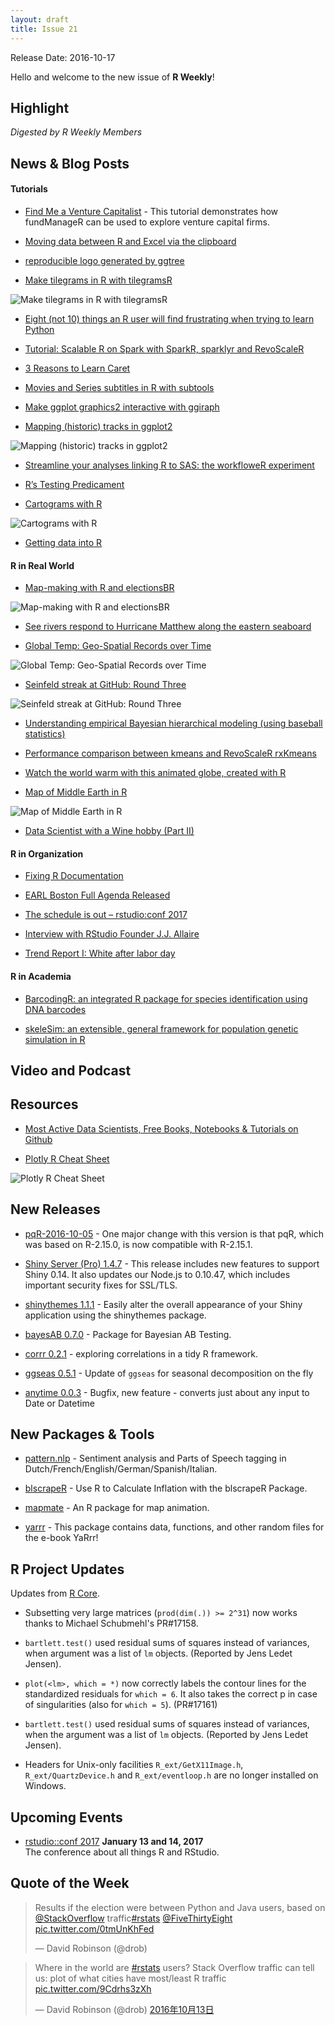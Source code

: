 ```yaml
---
layout: draft
title: Issue 21
---
```


Release Date: 2016-10-17

Hello and welcome to the new issue of **R Weekly**!

## Highlight

*Digested by R Weekly Members*


## News & Blog Posts

#### Tutorials

+ [Find Me a Venture Capitalist](http://asbcllc.com/r_packages/fundManageR/tutorials/2016/find_me_a_vc/index.html) - This tutorial demonstrates how fundManageR can be used to explore venture capital firms. 

+ [Moving data between R and Excel via the clipboard](http://www.johndcook.com/blog/r_excel_clipboard/)

+ [reproducible logo generated by ggtree](https://guangchuangyu.github.io/2016/10/reproducible-logo-generated-by-ggtree)


+ [Make tilegrams in R with tilegramsR](http://blog.revolutionanalytics.com/2016/10/tilegrams-in-r.html)

![Make tilegrams in R with tilegramsR](https://revolution-computing.typepad.com/.a/6a010534b1db25970b01b7c89fa586970b-800wi)


+ [Eight (not 10) things an R user will find frustrating when trying to learn Python](http://www.mango-solutions.com/wp/2016/10/eight-not-10-things-an-r-user-will-find-frustrating-when-trying-to-learn-python/)

+ [Tutorial: Scalable R on Spark with SparkR, sparklyr and RevoScaleR](http://blog.revolutionanalytics.com/2016/10/tutorial-scalable-r-on-spark.html)

+ [3 Reasons to Learn Caret](http://www.datacamp.com/community/blog/3-reasons-to-learn-caret)

+ [Movies and Series subtitles in R with subtools](http://www.pieceofk.fr/?p=437)

+ [Make ggplot graphics2 interactive with ggiraph](http://blog.revolutionanalytics.com/2016/10/make-ggplot-graphics2-interactive-with-ggiraph.html)

+ [Mapping (historic) tracks in ggplot2](spatial.ly/2016/10/mapping-historic-tracks-ggplot2/)

![Mapping (historic) tracks in ggplot2](https://i2.wp.com/spatial.ly/wp-content/uploads/2012/03/Spain_shipping.png)

+ [Streamline your analyses linking R to SAS: the workfloweR experiment](http://datascienceplus.com/streamline-your-analyses-linking-r-to-sas/)

+ [R’s Testing Predicament](http://www.mango-solutions.com/wp/2016/10/rs-testing-predicament/)

+ [Cartograms with R](http://staff.math.su.se/hoehle/blog/2016/10/10/cartograms.html)

![Cartograms with R](https://cdn.rawgit.com/hoehleatsu/hoehleatsu.github.io/b11a59c0cbb092af0831162dc4e94413070702d0/figure/source/2016-10-10-cartograms/CARTOGRAM-1.png)

+ [Getting data into R](http://garthtarr.com/getting-data-into-r/)

#### R in Real World

+ [Map-making with R and electionsBR](http://robertmyles.github.io/ElectionsBR.html)

![Map-making with R and electionsBR](https://i.imgur.com/jXKjZgG.jpg)

+ [See rivers respond to Hurricane Matthew along the eastern seaboard](https://owi.usgs.gov/vizlab/hurricane-matthew/)

+ [Global Temp: Geo-Spatial Records over Time](http://data-steve.github.io/glob-temp-data-pt1/)

![Global Temp: Geo-Spatial Records over Time](https://i1.wp.com/data-steve.github.io/images/animated.gif?w=456)


+ [Seinfeld streak at GitHub: Round Three](http://dirk.eddelbuettel.com/blog/2016/10/12#github_oct2015_oct2016)

![Seinfeld streak at GitHub: Round Three](https://i0.wp.com/dirk.eddelbuettel.com/images/github_oct2015_oct2016.png?w=456)

+ [Understanding empirical Bayesian hierarchical modeling (using baseball statistics)](http://varianceexplained.org/r/hierarchical_bayes_baseball/)

+ [Performance comparison between kmeans and RevoScaleR rxKmeans](https://tomaztsql.wordpress.com/2016/10/12/performance-comparison-between-kmeans-and-revoscaler-rxkmeans/)

+ [Watch the world warm with this animated globe, created with R](http://blog.revolutionanalytics.com/2016/10/warming-globe.html)

+ [Map of Middle Earth in R](http://www.r-chart.com/2016/10/map-of-middle-earth-map-above-was.html)

![Map of Middle Earth in R](https://i1.wp.com/1.bp.blogspot.com/-85YO4d4YRQw/V_mL3ybVORI/AAAAAAAAAyE/O4-wO0Kvmig7mkOShlUbD5PxbENs4O28ACLcB/s640/middle_earth.png?resize=456%2C410&ssl=1)

+ [Data Scientist with a Wine hobby (Part II)](http://blog.eighty20.co.za//package%20exploration/2016/10/09/Google-api/)

#### R in Organization

+ [Fixing R Documentation](http://www.datacamp.com/community/blog/fixing-r-documentation)

+ [EARL Boston Full Agenda Released](http://www.mango-solutions.com/wp/2016/10/earl-boston-full-agenda-released/)

+ [The schedule is out – rstudio:conf 2017 ](https://blog.rstudio.org/2016/10/13/the-schedule-is-out-rstudioconf-2017/)

+ [Interview with RStudio Founder J.J. Allaire ](https://www.rstudio.com/2016/10/12/interview-with-j-j-allaire/)

+ [Trend Report I: White after labor day](http://multithreaded.stitchfix.com/blog/2016/10/11/white-after-labor-day/)


#### R in Academia

+ [BarcodingR: an integrated R package for species identification using DNA barcodes](http://onlinelibrary.wiley.com/wol1/doi/10.1111/2041-210X.12682/abstract)

+ [skeleSim: an extensible, general framework for population genetic simulation in R](http://onlinelibrary.wiley.com/doi/10.1111/1755-0998.12607/abstract)

## Video and Podcast



## Resources

+ [Most Active Data Scientists, Free Books, Notebooks & Tutorials on Github](https://www.analyticsvidhya.com/blog/2016/09/most-active-data-scientists-free-books-notebooks-tutorials-on-github/?utm_content=buffer9e25a&utm_medium=social&utm_source=twitter.com&utm_campaign=buffer)

+ [Plotly R Cheat Sheet](https://images.plot.ly/plotly-documentation/images/r_cheat_sheet.pdf)

![Plotly R Cheat Sheet](https://pbs.twimg.com/media/Cuuu_XQXgAAltS-.jpg)

## New Releases

+ [pqR-2016-10-05](https://radfordneal.wordpress.com/2016/10/08/new-release-of-pqr-faster-and-now-compatible-with-r-2-15-1/) - One major change with this version is that pqR, which was based on R-2.15.0, is now compatible with R-2.15.1.

+ [Shiny Server (Pro) 1.4.7](https://blog.rstudio.org/2016/10/14/shiny-server-pro-1-4-7/) - This release includes new features to support Shiny 0.14. It also updates our Node.js to 0.10.47, which includes important security fixes for SSL/TLS.

+ [shinythemes 1.1.1](https://blog.rstudio.org/2016/10/13/shinythemes-1-1-1/) - Easily alter the overall appearance of your Shiny application using the shinythemes package.

+ [bayesAB 0.7.0](http://fportman.com/blog/bayesab-0-dot-7-0-plus-a-primer-on-priors/) - Package for Bayesian AB Testing.

+ [corrr 0.2.1](http://drsimonj.svbtle.com/corrr-021-now-on-cran) - exploring correlations in a tidy R framework.

+ [ggseas 0.5.1](http://ellisp.github.io/blog/2016/10/12/ggsdc-rents) - Update of `ggseas` for seasonal decomposition on the fly

+ [anytime 0.0.3](http://dirk.eddelbuettel.com/blog/2016/10/14/#anytime_0.0.3) - Bugfix, new feature - converts just about any input to Date or Datetime

## New Packages & Tools

+ [pattern.nlp](http://www.bnosac.be/index.php/blog/60-sentiment-analysis-and-parts-of-speech-tagging-in-dutch-french-english-german-spanish-italian) - Sentiment analysis and Parts of Speech tagging in Dutch/French/English/German/Spanish/Italian.

+ [blscrapeR](https://www.datascienceriot.com/use-r-to-calculate-inflation-with-the-blscraper-package/kris/) - Use R to Calculate Inflation with the blscrapeR Package.

+ [mapmate](https://blog.snap.uaf.edu/2016/10/10/animate-maps-with-mapmate-r-package-for-map-and-globe-based-still-image-sequences/) - An R package for map animation.

+ [yarrr](https://cran.r-project.org/web/packages/yarrr/vignettes/guide.html) - This package contains data, functions, and other random files for the e-book YaRrr! 

## R Project Updates

Updates from [R Core](http://developer.r-project.org/blosxom.cgi/R-devel/NEWS).

+ Subsetting very large matrices (`prod(dim(.)) >= 2^31`) now works thanks to Michael Schubmehl's PR#17158.

+ `bartlett.test()` used residual sums of squares instead of variances, when argument was a list of `lm` objects. (Reported by Jens Ledet Jensen).

+ `plot(<lm>, which = *)` now correctly labels the contour lines for the standardized residuals for `which = 6`. It also takes the correct p in case of singularities (also for `which = 5`). (PR#17161)

+ `bartlett.test()` used residual sums of squares instead of variances, when the argument was a list of `lm` objects. (Reported by Jens Ledet Jensen).

+ Headers for Unix-only facilities `R_ext/GetX11Image.h`, `R_ext/QuartzDevice.h` and `R_ext/eventloop.h` are no longer installed on Windows.


## Upcoming Events

+ [rstudio::conf 2017](https://www.rstudio.com/conference/)  **January 13 and 14, 2017** <br>
The conference about all things R and RStudio.<br /> 

## Quote of the Week

<blockquote class="twitter-tweet" data-lang="en"><p lang="en" dir="ltr">Results if the election were between Python and Java users, based on <a href="https://twitter.com/StackOverflow">@StackOverflow</a> traffic<a href="https://twitter.com/hashtag/rstats?src=hash">#rstats</a> <a href="https://twitter.com/FiveThirtyEight">@FiveThirtyEight</a> <a href="https://t.co/0tmUnKhFed">pic.twitter.com/0tmUnKhFed</a></p>&mdash; David Robinson (@drob) <a href="https://twitter.com/drob/status/786298407761489920"></a></blockquote>

<blockquote class="twitter-tweet" data-lang="en"><p lang="en" dir="ltr">Where in the world are <a href="https://twitter.com/hashtag/rstats?src=hash">#rstats</a> users? Stack Overflow traffic can tell us: plot of what cities have most/least R traffic <a href="https://t.co/9Cdrhs3zXh">pic.twitter.com/9Cdrhs3zXh</a></p>&mdash; David Robinson (@drob) <a href="https://twitter.com/drob/status/786644747154780161">2016年10月13日</a></blockquote>
